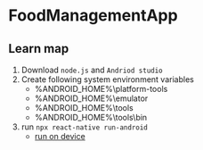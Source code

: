 # FoodManagementApp

## Learn map

1. Download `node.js` and `Andriod studio`
2. Create following system environment variables
   - %ANDROID_HOME%\platform-tools
   - %ANDROID_HOME%\emulator
   - %ANDROID_HOME%\tools
   - %ANDROID_HOME%\tools\bin
3. run `npx react-native run-android `
   - [run on device](https://reactnative.cn/docs/running-on-device)
